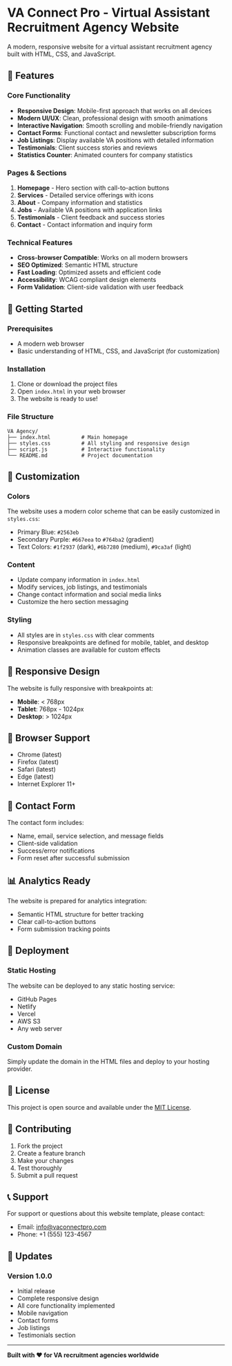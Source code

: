 # VA Connect Pro - Virtual Assistant Recruitment Agency Website

A modern, responsive website for a virtual assistant recruitment agency built with HTML, CSS, and JavaScript.

## 🌟 Features

### Core Functionality
- **Responsive Design**: Mobile-first approach that works on all devices
- **Modern UI/UX**: Clean, professional design with smooth animations
- **Interactive Navigation**: Smooth scrolling and mobile-friendly navigation
- **Contact Forms**: Functional contact and newsletter subscription forms
- **Job Listings**: Display available VA positions with detailed information
- **Testimonials**: Client success stories and reviews
- **Statistics Counter**: Animated counters for company statistics

### Pages & Sections
1. **Homepage** - Hero section with call-to-action buttons
2. **Services** - Detailed service offerings with icons
3. **About** - Company information and statistics
4. **Jobs** - Available VA positions with application links
5. **Testimonials** - Client feedback and success stories
6. **Contact** - Contact information and inquiry form

### Technical Features
- **Cross-browser Compatible**: Works on all modern browsers
- **SEO Optimized**: Semantic HTML structure
- **Fast Loading**: Optimized assets and efficient code
- **Accessibility**: WCAG compliant design elements
- **Form Validation**: Client-side validation with user feedback

## 🚀 Getting Started

### Prerequisites
- A modern web browser
- Basic understanding of HTML, CSS, and JavaScript (for customization)

### Installation
1. Clone or download the project files
2. Open `index.html` in your web browser
3. The website is ready to use!

### File Structure
```
VA Agency/
├── index.html          # Main homepage
├── styles.css          # All styling and responsive design
├── script.js           # Interactive functionality
└── README.md           # Project documentation
```

## 🎨 Customization

### Colors
The website uses a modern color scheme that can be easily customized in `styles.css`:
- Primary Blue: `#2563eb`
- Secondary Purple: `#667eea` to `#764ba2` (gradient)
- Text Colors: `#1f2937` (dark), `#6b7280` (medium), `#9ca3af` (light)

### Content
- Update company information in `index.html`
- Modify services, job listings, and testimonials
- Change contact information and social media links
- Customize the hero section messaging

### Styling
- All styles are in `styles.css` with clear comments
- Responsive breakpoints are defined for mobile, tablet, and desktop
- Animation classes are available for custom effects

## 📱 Responsive Design

The website is fully responsive with breakpoints at:
- **Mobile**: < 768px
- **Tablet**: 768px - 1024px
- **Desktop**: > 1024px

## 🔧 Browser Support

- Chrome (latest)
- Firefox (latest)
- Safari (latest)
- Edge (latest)
- Internet Explorer 11+

## 📧 Contact Form

The contact form includes:
- Name, email, service selection, and message fields
- Client-side validation
- Success/error notifications
- Form reset after successful submission

## 📊 Analytics Ready

The website is prepared for analytics integration:
- Semantic HTML structure for better tracking
- Clear call-to-action buttons
- Form submission tracking points

## 🚀 Deployment

### Static Hosting
The website can be deployed to any static hosting service:
- GitHub Pages
- Netlify
- Vercel
- AWS S3
- Any web server

### Custom Domain
Simply update the domain in the HTML files and deploy to your hosting provider.

## 📝 License

This project is open source and available under the [MIT License](LICENSE).

## 🤝 Contributing

1. Fork the project
2. Create a feature branch
3. Make your changes
4. Test thoroughly
5. Submit a pull request

## 📞 Support

For support or questions about this website template, please contact:
- Email: info@vaconnectpro.com
- Phone: +1 (555) 123-4567

## 🔄 Updates

### Version 1.0.0
- Initial release
- Complete responsive design
- All core functionality implemented
- Mobile navigation
- Contact forms
- Job listings
- Testimonials section

---

**Built with ❤️ for VA recruitment agencies worldwide** 